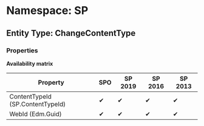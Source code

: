 # Namespace: SP

## Entity Type: ChangeContentType

### Properties

**Availability matrix**

Property | SPO | SP 2019 | SP 2016 | SP 2013
----------|-----|---------|---------|--------
ContentTypeId (SP.ContentTypeId) | ✔ | ✔ | ✔ | ✔
WebId (Edm.Guid) | ✔ | ✔ | ✔ | ✔

